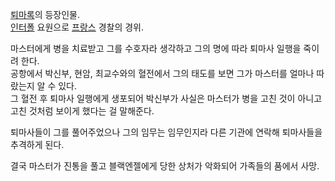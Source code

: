 [퇴마록](%ED%87%B4%EB%A7%88%EB%A1%9D.md)의 등장인물.  
[인터폴](%EC%9D%B8%ED%84%B0%ED%8F%B4.md) 요원으로
[프랑스](%ED%94%84%EB%9E%91%EC%8A%A4.md) 경찰의 경위.

마스터에게 병을 치료받고 그를 수호자라 생각하고 그의 명에 따라 퇴마사 일행을 죽이려 한다.  
공항에서 박신부, 현암, 최교수와의 혈전에서 그의 태도를 보면 그가 마스터를 얼마나 따랐는지 알 수 있다.  
그 혈전 후 퇴마사 일행에게 생포되어 박신부가 사실은 마스터가 병을 고친 것이 아니고 고친 것처럼 보이게 했다는 걸 말해준다.

퇴마사들이 그를 풀어주었으나 그의 임무는 임무인지라 다른 기관에 연락해 퇴마사들을 추격하게 된다.  

결국 마스터가 진통을 풀고 블랙엔젤에게 당한 상처가 악화되어 가족들의 품에서 사망.  

